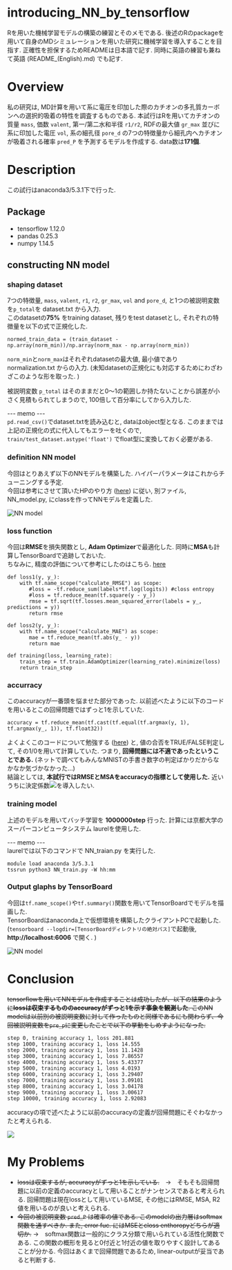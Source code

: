 # introducing_NN_by_tensorflow
Rを用いた機械学習モデルの構築の練習とそのメモである. 後述のRのpackageを用いて自身のMDシミュレーションを用いた研究に機械学習を導入することを目指す. 正確性を担保するためREADMEは日本語で記す. 同時に英語の練習も兼ねて英語 (README_(English).md) でも記す.  

# Overview    
私の研究は, MD計算を用いて系に電圧を印加した際のカチオンの多孔質カーボンへの選択的吸着の特性を調査するものである. 本試行はRを用いてカチオンの質量 `mass`, 価数 `valent`, 第一/第二水和半径 `r1/r2`, RDFの最大値 `gr_max` 並びに系に印加した電圧 `vol`, 系の細孔径 `pore_d` の7つの特徴量から細孔内へカチオンが吸着される確率 `pred_P` を予測するモデルを作成する. data数は**171個**.         

# Description  
この試行はanaconda3/5.3.1下で行った.  
## Package
* tensorflow 1.12.0 
* pandas 0.25.3  
* numpy 1.14.5  

## constructing NN model
### shaping dataset
7つの特徴量, `mass`, `valent`, `r1`, `r2`, `gr_max`, `vol` and `pore_d`, と1つの被説明変数を`p_total`を dataset.txt から入力.    
このdatasetの**75%** をtraining dataset, 残りをtest datasetとし, それぞれの特徴量を以下の式で正規化した.   
```
normed_train_data = (train_dataset - np.array(norm_min))/np.array(norm_max - np.array(norm_min))
```
`norm_min`と`norm_max`はそれぞれdatasetの最大値, 最小値であり normalization.txt からの入力. (未知datasetの正規化にも対応するためにわざわざこのような形を取った. )  

被説明変数 `p_total` はそのままだと0～1の範囲しか持たないことから誤差が小さく見積もられてしまうので, 100倍して百分率にしてから入力した.

--- memo ---  
`pd.read_csv()`でdataset.txtを読み込むと, dataはobject型となる. このままでは上記の正規化の式に代入してもエラーを吐くので, `train/test_dataset.astype('float')` でfloat型に変換しておく必要がある.   


### definition NN model
今回はとりあえず以下のNNモデルを構築した. ハイパーパラメータはこれからチューニングする予定.  
今回は参考にさせて頂いたHPのやり方 ([here](https://qiita.com/SwitchBlade/items/6677c283b2402d060cd0)) に従い, 別ファイル, NN_model.py, にclassを作ってNNモデルを定義した.  

![NN model](https://github.com/yusuke-kawaian/introducing_NN_by_tensorflow/DNN1.png)


### loss function
今回は**RMSE**を損失関数とし, **Adam Optimizer**で最適化した. 同時に**MSA**も計算しTensorBoardで追跡しておいた.  
ちなみに, 精度の評価について参考にしたのはこちら. [here](https://pythondatascience.plavox.info/scikit-learn/回帰モデルの評価)     
``` 
def loss1(y, y_):
    with tf.name_scope("calculate_RMSE") as scope:
       #loss = -tf.reduce_sum(labels*tf.log(logits)) #closs entropy
       #loss = tf.reduce_mean(tf.square(y - y_))
       rmse = tf.sqrt(tf.losses.mean_squared_error(labels = y_, predictions = y))
       return rmse

def loss2(y, y_):
    with tf.name_scope("calculate_MAE") as scope:
       mae = tf.reduce_mean(tf.abs(y_ - y))
       return mae

def training(loss, learning_rate):
    train_step = tf.train.AdamOptimizer(learning_rate).minimize(loss)
    return train_step
```

### accurracy  
このaccuracyが一番頭を悩ませた部分であった. 以前述べたように以下のコードを用いるとこの回帰問題ではずっと1を示していた.  
```
accuracy = tf.reduce_mean(tf.cast(tf.equal(tf.argmax(y, 1), tf.argmax(y_, 1)), tf.float32))
```  
よくよくこのコードについて勉強する ([here](http://testpy.hatenablog.com/entry/2016/11/27/035033)) と, 値の合否をTRUE/FALSE判定して, その1/0を用いて計算していた. つまり, **回帰問題には不適であったということである.** (ネットで調べてもみんなMNISTの手書き数字の判定ばかりだからなかなか気づかなかった…)  
結論としては, **本試行ではRMSEとMSAをaccuracyの指標として使用した.** 近いうちに決定係数<img src="https://latex.codecogs.com/gif.latex?R^2"/>を導入したい.  

### training model
上述のモデルを用いてバッチ学習を **1000000step** 行った.  計算には京都大学のスーパーコンピュータシステム laurelを使用した.  

--- memo ---  
laurelでは以下のコマンドで NN_traian.py を実行した.  
```
module load anaconda 3/5.3.1  
tssrun python3 NN_train.py -W hh:mm
```  

### Output glaphs by TensorBoard  
今回は`tf.name_scope()`や`tf.summary()`関数を用いてTensorBoardでモデルを描画した.  
TensorBoardはanaconda上で仮想環境を構築したクライアントPCで起動した. (`tensorboard --logdir=[TensorBoardディレクトリの絶対パス]`で起動後, **http://localhost:6006** で開く. )  

![NN model](https://github.com/yusuke-kawaian/introducing_NN_by_tensorflow/DNN1_tensorboard.png)


# Conclusion    
~~tensorflowを用いてNNモデルを作成することは成功したが、以下の結果のように**lossは収束するもののaccuracyがずっと1を示す事象を観測した**. このNN modelは以前別の被説明変数に対して作ったものと同様であるにも関わらず、今回被説明変数を`pre_p`に変更したことで以下の挙動をしめすようになった.~~  

```
step 0, training accuracy 1, loss 201.881
step 1000, training accuracy 1, loss 14.555
step 2000, training accuracy 1, loss 11.1428
step 3000, training accuracy 1, loss 7.86557
step 4000, training accuracy 1, loss 5.43377
step 5000, training accuracy 1, loss 4.0193
step 6000, training accuracy 1, loss 3.29407
step 7000, training accuracy 1, loss 3.09101
step 8000, training accuracy 1, loss 3.04178
step 9000, training accuracy 1, loss 3.00617
step 10000, training accuracy 1, loss 2.92083
```  
accuracyの項で述べたように以前のaccuracyの定義が回帰問題にそぐわなかったと考えられる. 

<img src="https://github.com/yusuke-kawaian/introducing_NN_by_tensorflow/master/RMSE_train_20200521_1Mstep.png"/>

# My Problems  
* ~~lossは収束するが, accuracyがずっと1を示している.~~　→　そもそも回帰問題に以前の定義のaccuracyとして用いることがナンセンスであると考えられる. 回帰問題は現在lossとして用いているMSE, その他にはRMSE, MSA, R2値を用いるのが良いと考えられる.   
* ~~今回の被説明変数 `pred_P` は確率の値である. このmodelの出力層はsoftmax関数を通すべきか. また, error fuc. にはMSEとcloss enthoropyどちらが適切か.~~ →　softmax関数は一般的にクラス分類で用いられている活性化関数である. この関数の概形を見ると0付近と1付近の値を取りやすく設計してあることが分かる. 今回はあくまで回帰問題であるため, linear-outputが妥当であると判断する.   
